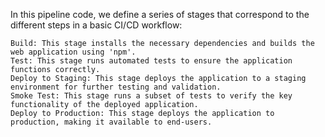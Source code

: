 In this pipeline code, we define a series of stages that correspond to the different steps in a basic CI/CD workflow:

    Build: This stage installs the necessary dependencies and builds the web application using 'npm'.
    Test: This stage runs automated tests to ensure the application functions correctly.
    Deploy to Staging: This stage deploys the application to a staging environment for further testing and validation.
    Smoke Test: This stage runs a subset of tests to verify the key functionality of the deployed application.
    Deploy to Production: This stage deploys the application to production, making it available to end-users.
